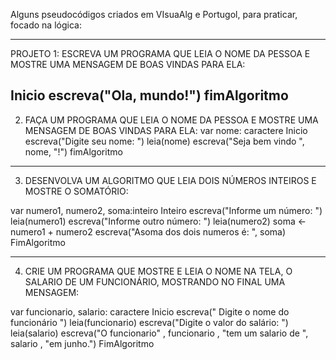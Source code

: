 
Alguns pseudocódigos criados em  VIsuaAlg e Portugol, para praticar, focado na lógica:


-----------------------------------------------------------------------------------------------------------------------------------------------------------------------
PROJETO 1: ESCREVA UM PROGRAMA QUE LEIA O NOME DA PESSOA E MOSTRE UMA MENSAGEM DE BOAS VINDAS PARA ELA:

Inicio
      escreva("Ola, mundo!")
fimAlgoritmo 
----------------------------------------------------------------------------------------------------------------------------------------------------------------------
      
2. FAÇA UM PROGRAMA QUE LEIA O NOME DA PESSOA E MOSTRE UMA MENSAGEM DE BOAS VINDAS PARA ELA:
var 
    nome: caractere
Inicio
      escreva("Digite seu nome: ")
      leia(nome)
      escreva("Seja bem vindo ", nome, "!")
fimAlgoritmo
--------------------------------------------------------------------------------------------------------------------------------------------------------------------
3. DESENVOLVA UM ALGORITMO QUE LEIA DOIS NÚMEROS INTEIROS E MOSTRE O SOMATÓRIO:

var
    numero1, numero2, soma:inteiro
Inteiro
        escreva("Informe um número: ")
        leia(numero1)
        escreva("Informe outro número: ")
        leia(numero2)
        soma <- numero1 + numero2
        escreva("Asoma dos dois numeros é: ", soma)
FimAlgoritmo

---------------------------------------------------------------------------------------------------------------------------------------------------------------------
4. CRIE UM PROGRAMA QUE MOSTRE E LEIA O NOME NA TELA, O SALARIO DE UM FUNCIONÁRIO, MOSTRANDO NO FINAL UMA MENSAGEM:

var
    funcionario, salario: caractere
Inicio
      escreva(" Digite o nome do funcionário ")
      leia(funcionario)
      escreva("Digite o valor do salário: ")
      leia(salario)
      escreva("O funcionario" , funcionario , "tem um salario de ", salario , "em junho.")
FimAlgoritmo      
     
    
      

